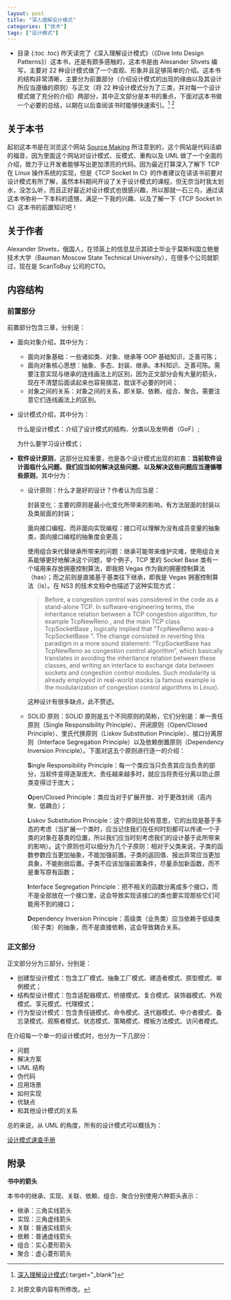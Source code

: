 ```yaml
---
layout: post
title: "深入理解设计模式"
categories: ["技术"]
tags: ["设计模式"]
---
```


* 目录
{:toc .toc}
昨天读完了《深入理解设计模式》（《Dive Into Design Patterns》）这本书，还是有颇多感触的，这本书是由 Alexander Shvets 编写，主要对 22 种设计模式做了一个直观、形象并且足够简单的介绍。这本书的结构非常清晰，主要分为前置部分（介绍设计模式的出现的缘由以及其设计所应当遵循的原则）与正文（将 22 种设计模式分为了三类，并对每一个设计模式做了充分的介绍）两部分，其中正文部分是本书的重点，下面对这本书做一个必要的总结，以期在以后查阅该书时能够快速索引。[^1] [^2]

## 关于本书

起初这本书是在浏览这个网站 [Source Making](https://sourcemaking.com/) 所注意到的，这个网站是代码洁癖的福音，因为里面这个网站对设计模式、反模式、重构以及 UML 做了一个全面的介绍，致力于让开发者能够写出更加漂亮的代码。因为最近打算深入了解下 TCP 在 Linux 操作系统的实现，但是《TCP Socket In C》的作者建议在读该书前要对设计模式有所了解，虽然本科期间开设了关于设计模式的课程，但无奈当时我太划水，没怎么听，而且正好最近对设计模式也很感兴趣，所以那就一石三鸟，通过读这本书弥补一下本科的遗憾，满足一下我的兴趣、以及了解一下《TCP Socket In C》这本书的前置知识吧！

## 关于作者

Alexander Shvets，俄国人，在领英上的信息显示其硕士毕业于莫斯科国立鲍曼技术大学（Bauman Moscow State Technical University），在很多个公司就职过，现在是 ScanToBuy 公司的CTO。

## 内容结构

### 前置部分

前置部分包含三章，分别是：

- 面向对象介绍，其中分为：

  - 面向对象基础：一些诸如类、对象、继承等 OOP 基础知识，乏善可陈；
  - 面向对象核心思想：抽象、多态、封装、继承。本科知识、乏善可陈。需要注意实现与继承的连线画法上的区别，因为正文部分会有大量的箭头，现在不清楚后面读起来也容易搞混，耽误不必要的时间；
  - 对象之间的关系：对象之间的关系，即关联、依赖、组合、聚合。需要注意它们连线画法上的区别。

- 设计模式介绍，其中分为：

  什么是设计模式：介绍了设计模式的结构、分类以及发明者（GoF）;

  为什么要学习设计模式；

- **软件设计原则**，这部分比较重要，也是各个设计模式出现的初衷：**当前软件设计面临什么问题、我们应当如何解决这些问题、以及解决这些问题应当遵循哪些原则**。其中分为：

  - 设计原则：什么才是好的设计？作者认为应当是：

    封装变化：主要的原则是最小化变化所带来的影响，有方法层面的封装以及类层面的封装；

    面向接口编程、而非面向实现编程：接口可以理解为没有成员变量的抽象类，面向接口编程的抽象度会更高；

    使用组合来代替继承所带来的问题：继承可能带来维护灾难，使用组合关系能够更好地解决这个问题，举个例子，TCP 里的 Socket Base 类有一个域用来存放拥塞控制算法，即我把 Vegas 作为我的拥塞控制算法（has）；而之前则是直接基于基类往下继承，即我是 Vegas 拥塞控制算法（is）。在 NS3 的技术文档中也描述了这种实现方式：

    > Before, a congestion control was considered in the code as a stand-alone TCP. In software-engineering terms, the inheritance relation between a TCP congestion algorithm, for example TcpNewReno , and the main TCP class TcpSocketBase , logically implied that “TcpNewReno was-a TcpSocketBase ”. The change consisted in reverting this paradigm in a more sound statement: “TcpSocketBase has TcpNewReno as congestion control algorithm”, which basically translates in avoiding the inheritance relation between these classes, and writing an interface to exchange data between sockets and congestion control modules. Such modularity is already employed in real-world stacks (a famous example is the modularization of congestion control algorithms in Linux).

    这种设计有很多缺点，此不赘述。

  - SOLID 原则：SOLID 原则是五个不同原则的简称，它们分别是：单一责任原则（Single Responsibility Principle）、开闭原则（Open/Closed Principle）、里氏代换原则（Liskov Substitution Principle）、接口分离原则（Interface Segregation Principle）以及依赖倒置原则（Dependency Inversion Principle）。下面对这五个原则进行逐一的介绍：

    **S**ingle Responsibility Principle：每一个类应当只负责其应当负责的部分，当软件变得逐渐庞大、责任越来越多时，就应当将责任分离以防止原类变得过于庞大；

    **O**pen/Closed Principle：类应当对于扩展开放、对于更改封闭（高内聚、低耦合）；

    **L**iskov Substitution Principle：这个原则比较有意思，它的出现是基于多态的考虑（当扩展一个类时，应当记住我们在任何时刻都可以传递一个子类的对象在基类的位置，所以我们应当时刻考虑我们的设计基于此所带来的影响）。这个原则也可以细分为几个子原则：相对于父类来说，子类的函数参数应当更加抽象，不能加强前置。子类的返回值、报出异常应当更加具象，不能削弱后置。子类不应该加强前置条件，尽量添加新函数，而不是重写原有函数；

    **I**nterface Segregation Principle：把不相关的函数分离成多个接口，而不是全部放在一个接口里，这会导致实现该接口的类也要实现那些它们可能用不到的接口；

    **D**ependency Inversion Principle：高级类（业务类）应当依赖于低级类（轮子类）的抽象，而不是直接依赖，这会导致耦合关系。

### 正文部分

正文部分分为三部分，分别是：

- 创建型设计模式：包含工厂模式、抽象工厂模式、建造者模式、原型模式、单例模式；
- 结构型设计模式：包含适配器模式、桥接模式、复合模式、装饰器模式、外观模式、享元模式、代理模式；
- 行为型设计模式：包含责任链模式、命令模式、迭代器模式、中介者模式、备忘录模式、观察者模式、状态模式、策略模式、模板方法模式、访问者模式。

在介绍每一个单一的设计模式时，也分为一下几部分：

- 问题
- 解决方案
- UML 结构
- 伪代码
- 应用场景
- 如何实现
- 优缺点
- 和其他设计模式的关系

总的来说，从 UML 的角度，所有的设计模式可以概括为：

[设计模式速查手册](http://www.lug.or.kr/files/cheat_sheet/design_pattern_cheatsheet_v1.pdf)

## 附录

**书中的箭头**

本书中的继承、实现、关联、依赖、组合、聚合分别使用六种箭头表示：

- 继承：三角实线箭头
- 实现：三角虚线箭头
- 关联：普通实线箭头
- 依赖：普通虚线箭头
- 组合：实心菱形箭头
- 聚合：虚心菱形箭头



[^1]: [深入理解设计模式](https://tristone13th.github.io/archivers/%E6%B7%B1%E5%85%A5%E7%90%86%E8%A7%A3%E8%AE%BE%E8%AE%A1%E6%A8%A1%E5%BC%8F){:target="_blank"}

[^2]: 对原文章内容有所修改。